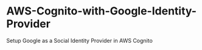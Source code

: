 # AWS-Cognito-with-Google-Identity-Provider
Setup Google as a Social Identity Provider in AWS Cognito
